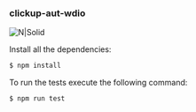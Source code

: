 ### clickup-aut-wdio

![N|Solid](https://wp.static-cdn-shsp.com/wp-content/uploads/2018/06/On_white_hor.png)

Install all the dependencies:
```sh
$ npm install
```

To run the tests execute the following command:
```sh
$ npm run test
```